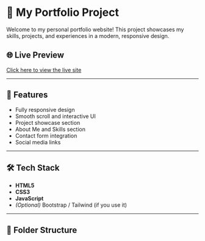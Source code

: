 # 💼 My Portfolio Project

Welcome to my personal portfolio website! This project showcases my skills, projects, and experiences in a modern, responsive design.

## 🌐 Live Preview

[Click here to view the live site](https://sumit73150.github.io/My-Portfolio-Project/)
 <!-- You can add your live URL here once deployed -->

---

## 🚀 Features

- Fully responsive design
- Smooth scroll and interactive UI
- Project showcase section
- About Me and Skills section
- Contact form integration
- Social media links

---

## 🛠️ Tech Stack

- **HTML5**
- **CSS3**
- **JavaScript**
- *(Optional)* Bootstrap / Tailwind (if you use it)

---

## 📁 Folder Structure

